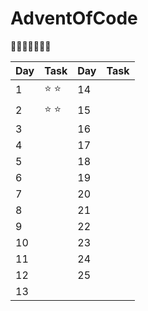 # AdventOfCode

:christmas_tree::santa::christmas_tree::christmas_tree::christmas_tree::santa::christmas_tree:


| Day           | Task          | Day           |          Task |
| ------------- | ------------- | ------------- | ------------- |
| 1          | :star: :star:| 14  |   |
| 2          | :star: :star:| 15  |   |
| 3  |   | 16  |   |
| 4  |   | 17  |   |
| 5  |   | 18  |   |
| 6  |   | 19  |   |
| 7  |   | 20  |   |
| 8  |   | 21  |   |
| 9  |   | 22  |   |
| 10  |   | 23  |   |
| 11  |   | 24  |   |
| 12  |   | 25  |   |
| 13  |   |



